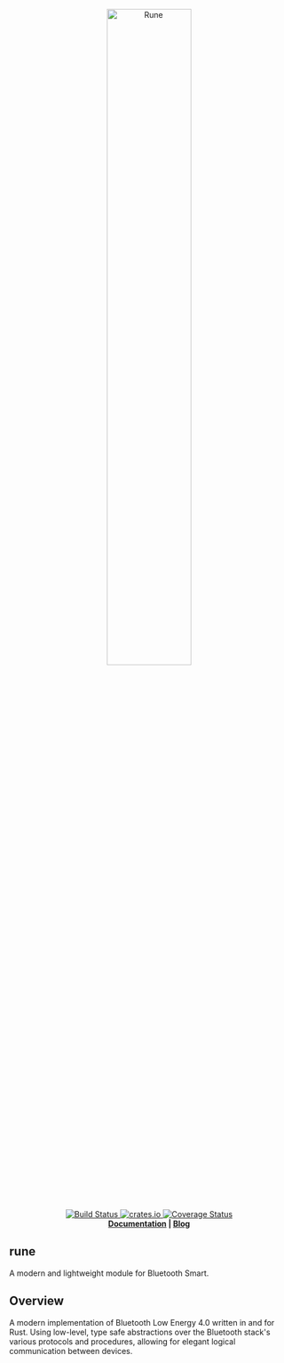 <p align="center">
  <img src="https://d13yacurqjgara.cloudfront.net/users/666205/screenshots/1758164/rune.jpg" alt="Rune" height="55%" width="55%">
</p>
<p align="center">
  <a href="https://travis-ci.org/pyroar/bluetooth">
    <img src="https://img.shields.io/travis/rust-lang/rust.svg?style=flat-square" alt="Build Status">
  </a>
  <a href="https://crates.io/crates/bluetooth">
    <img src="http://meritbadge.herokuapp.com/bluetooth" alt="crates.io">
  </a>
  <a href="https://coveralls.io/github/pyroar/bluetooth?branch=master">
    <img src="https://coveralls.io/repos/pyroar/bluetooth/badge.svg?branch=master&service=github" alt="Coverage Status">
  </a>
  <br>
  <strong><a href="http://rune.github.io/">Documentation</a> | <a href="http://rune.github.io/blog">Blog</a></strong>
</p>

## rune

A modern and lightweight module for Bluetooth Smart.

## Overview

A modern implementation of Bluetooth Low Energy 4.0 written in and for Rust. Using low-level, type safe abstractions over the Bluetooth stack's various protocols and procedures, allowing for elegant logical communication between devices.
